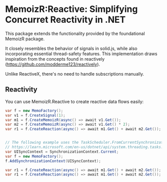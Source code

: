 # MemoizR:Reactive: Simplifying Concurret Reactivity in .NET

This package extends the functionality provided by the foundational MemoizR package.

It closely resembles the behavior of signals in solid.js, while also incorporating essential thread-safety features. This implementation draws inspiration from the concepts found in reactively (https://github.com/modderme123/reactively).

Unlike ReactiveX, there's no need to handle subscriptions manually.

## Reactivity
You can use MemoizR.Reactive to create reactive data flows easily:

```csharp
var f = new MemoFactory();
var v1 = f.CreateSignal(1);
var m1 = f.CreateMemoizR(async() => await v1.Get());
var m2 = f.CreateMemoizR(async() => await v1.Get() * 2);
var r1 = f.CreateReaction(async() => await m1.Get() + await m2.Get());
```

```csharp

// The following example uses the TaskScheduler.FromCurrentSynchronizationContext method in a Windows Presentation Foundation (WPF) app to schedule
// https://learn.microsoft.com/en-us/dotnet/api/system.threading.tasks.taskscheduler?view=net-7.0#specifying-a-synchronization-context
var UISyncContext = SynchronizationContext.Current;
var f = new MemoFactory();
f.AddSynchronizationContext(UISyncContext);

var r1 = f.CreateReaction(async() => await m1.Get() + await m2.Get());
var r1 = f.CreateReaction(async() => await m1.Get() + await m2.Get());
```
